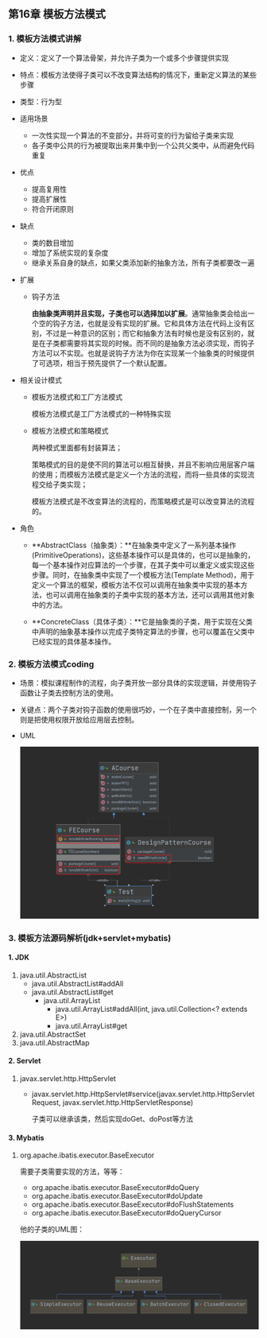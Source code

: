 ##  第16章 模板方法模式

### 1. 模板方法模式讲解

* 定义：定义了一个算法骨架，并允许子类为一个或多个步骤提供实现

* 特点：模板方法使得子类可以不改变算法结构的情况下，重新定义算法的某些步骤

* 类型：行为型

* 适用场景

  * 一次性实现一个算法的不变部分，并将可变的行为留给子类来实现
  * 各子类中公共的行为被提取出来并集中到一个公共父类中，从而避免代码重复

* 优点

  * 提高复用性
  * 提高扩展性
  * 符合开闭原则

* 缺点

  * 类的数目增加
  * 增加了系统实现的复杂度
  * 继承关系自身的缺点，如果父类添加新的抽象方法，所有子类都要改一遍

* 扩展

  * 钩子方法

    **由抽象类声明并且实现，子类也可以选择加以扩展**。通常抽象类会给出一个空的钩子方法，也就是没有实现的扩展。它和具体方法在代码上没有区别，不过是一种意识的区别；而它和抽象方法有时候也是没有区别的，就是在子类都需要将其实现的时候。而不同的是抽象方法必须实现，而钩子方法可以不实现。也就是说钩子方法为你在实现某一个抽象类的时候提供了可选项，相当于预先提供了一个默认配置。

* 相关设计模式

  * 模板方法模式和工厂方法模式

    模板方法模式是工厂方法模式的一种特殊实现

  * 模板方法模式和策略模式

    两种模式里面都有封装算法；

    策略模式的目的是使不同的算法可以相互替换，并且不影响应用层客户端的使用；而模板方法模式是定义一个方法的流程，而将一些具体的实现流程交给子类实现；

    模板方法模式是不改变算法的流程的，而策略模式是可以改变算法的流程的。

* 角色

  * **AbstractClass（抽象类）：**在抽象类中定义了一系列基本操作(PrimitiveOperations)，这些基本操作可以是具体的，也可以是抽象的，每一个基本操作对应算法的一个步骤，在其子类中可以重定义或实现这些步骤。同时，在抽象类中实现了一个模板方法(Template Method)，用于定义一个算法的框架，模板方法不仅可以调用在抽象类中实现的基本方法，也可以调用在抽象类的子类中实现的基本方法，还可以调用其他对象中的方法。

  * **ConcreteClass（具体子类）：**它是抽象类的子类，用于实现在父类中声明的抽象基本操作以完成子类特定算法的步骤，也可以覆盖在父类中已经实现的具体基本操作。

### 2. 模板方法模式coding

* 场景：模拟课程制作的流程，向子类开放一部分具体的实现逻辑，并使用钩子函数让子类去控制方法的使用。

* 关键点：两个子类对钩子函数的使用很巧妙，一个在子类中直接控制，另一个则是把使用权限开放给应用层去控制。

* UML

  ![](../../../笔记图片/11/55.png)

### 3. 模板方法源码解析(jdk+servlet+mybatis) 

#### 1. JDK

1. java.util.AbstractList
   * java.util.AbstractList#addAll
   * java.util.AbstractList#get
     * java.util.ArrayList
       * java.util.ArrayList#addAll(int, java.util.Collection<? extends E>)
       * java.util.ArrayList#get
2. java.util.AbstractSet
3. java.util.AbstractMap

#### 2. Servlet

1. javax.servlet.http.HttpServlet

   * javax.servlet.http.HttpServlet#service(javax.servlet.http.HttpServletRequest, javax.servlet.http.HttpServletResponse)

     子类可以继承该类，然后实现doGet、doPost等方法

#### 3. Mybatis

1. org.apache.ibatis.executor.BaseExecutor

   需要子类需要实现的方法，等等：

   * org.apache.ibatis.executor.BaseExecutor#doQuery
   * org.apache.ibatis.executor.BaseExecutor#doUpdate
   * org.apache.ibatis.executor.BaseExecutor#doFlushStatements
   * org.apache.ibatis.executor.BaseExecutor#doQueryCursor

   他的子类的UML图：

   ![](../../../笔记图片/11/56.png)